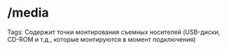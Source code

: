 # /media

Tags: Содержит точки монтирования съемных носителей (USB-диски, CD-ROM и т.д., которые монтируются в момент подключения)
